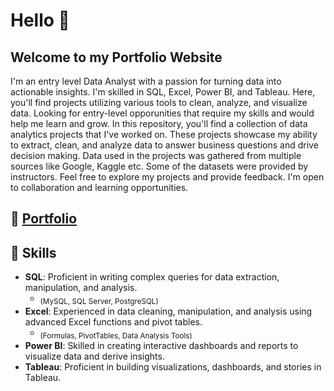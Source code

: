# Hello  👋
## Welcome to my Portfolio Website
   
I'm an entry level Data Analyst with a passion for turning data into actionable insights. I'm skilled in SQL, Excel, Power BI, and Tableau. Here, you'll find projects utilizing various tools to clean, analyze, and visualize data. Looking for entry-level opporunities that require my skills and would help me learn and grow.
In this repository, you'll find a collection of data analytics projects that I've worked on. These projects showcase my ability to extract, clean, and analyze data to answer business questions and drive decision making. Data used in the projects was gathered from multiple sources like Google, Kaggle etc. Some of the datasets were provided by instructors.
Feel free to explore my projects and provide feedback. I'm open to collaboration and learning opportunities.

## 📁 [Portfolio](https://github.com/din3shn/DA_Portfolio_Proj)

  ## 🧰 Skills

- **SQL**: Proficient in writing complex queries for data extraction, manipulation, and analysis.
    - <sub>(MySQL, SQL Server, PostgreSQL)</sub>
- **Excel**: Experienced in data cleaning, manipulation, and analysis using advanced Excel functions and pivot tables.
    - <sub>(Formulas, PivotTables, Data Analysis Tools)</sub>
- **Power BI**: Skilled in creating interactive dashboards and reports to visualize data and derive insights.
- **Tableau**: Proficient in building visualizations, dashboards, and stories in Tableau.
